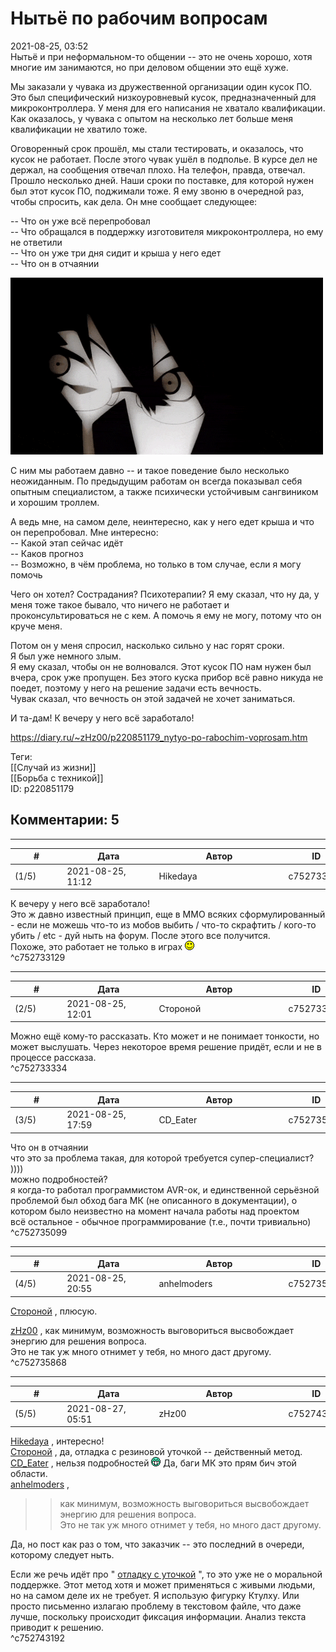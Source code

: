 Нытьё по рабочим вопросам
=========================

  
2021-08-25, 03:52  
 Нытьё и при неформальном-то общении -- это не очень хорошо, хотя многие им занимаются, но при деловом общении это ещё хуже.   
   
 Мы заказали у чувака из дружественной организации один кусок ПО. Это был специфический низкоуровневый кусок, предназначенный для микроконтроллера. У меня для его написания не хватало квалификации. Как оказалось, у чувака с опытом на несколько лет больше меня квалификации не хватило тоже.   
   
 Оговоренный срок прошёл, мы стали тестировать, и оказалось, что кусок не работает. После этого чувак ушёл в подполье. В курсе дел не держал, на сообщения отвечал плохо. На телефон, правда, отвечал. Прошло несколько дней. Наши сроки по поставке, для которой нужен был этот кусок ПО, поджимали тоже. Я ему звоню в очередной раз, чтобы спросить, как дела. Он мне сообщает следующее:   
   
 -- Что он уже всё перепробовал   
 -- Что обращался в поддержку изготовителя микроконтроллера, но ему не ответили   
 -- Что он уже три дня сидит и крыша у него едет   
 -- Что он в отчаянии   
   
  ![](pics/85e0b2f57d6c.gif)    
   
 С ним мы работаем давно -- и такое поведение было несколько неожиданным. По предыдущим работам он всегда показывал себя опытным специалистом, а также психически устойчивым сангвиником и хорошим троллем.   
   
 А ведь мне, на самом деле, неинтересно, как у него едет крыша и что он перепробовал. Мне интересно:   
 -- Какой этап сейчас идёт   
 -- Каков прогноз   
 -- Возможно, в чём проблема, но только в том случае, если я могу помочь   
   
 Чего он хотел? Сострадания? Психотерапии? Я ему сказал, что ну да, у меня тоже такое бывало, что ничего не работает и проконсультироваться не с кем. А помочь я ему не могу, потому что он круче меня.   
   
 Потом он у меня спросил, насколько сильно у нас горят сроки.   
 Я был уже немного злым.   
 Я ему сказал, чтобы он не волновался. Этот кусок ПО нам нужен был вчера, срок уже пропущен. Без этого куска прибор всё равно никуда не поедет, поэтому у него на решение задачи есть вечность.   
 Чувак сказал, что вечность он этой задачей не хочет заниматься.   
   
 И та-дам! К вечеру у него всё заработало!   
  
<https://diary.ru/~zHz00/p220851179_nytyo-po-rabochim-voprosam.htm>  
  
Теги:  
[[Случай из жизни]]  
[[Борьба с техникой]]  
ID: p220851179  


Комментарии: 5
--------------

  


---



|         #         |              Дата              |                     Автор                     |           ID           |
| --- | --- | --- | --- |
| (1/5) | 2021-08-25, 11:12 | Hikedaya | c752733129 |

  
  К вечеру у него всё заработало!    
 Это ж давно известный принцип, еще в ММО всяких сформулированный - если не можешь что-то из мобов выбить / что-то скрафтить / кого-то убить / etc - дуй ныть на форум. После этого все получится.   
 Похоже, это работает не только в играх ![:)](pics/3.gif)   
 ^c752733129

---



|         #         |              Дата              |                     Автор                     |           ID           |
| --- | --- | --- | --- |
| (2/5) | 2021-08-25, 12:01 | Стороной | c752733334 |

  
 Можно ещё кому-то рассказать. Кто может и не понимает тонкости, но может выслушать. Через некоторое время решение придёт, если и не в процессе рассказа.   
 ^c752733334

---



|         #         |              Дата              |                     Автор                     |           ID           |
| --- | --- | --- | --- |
| (3/5) | 2021-08-25, 17:59 | CD\_Eater | c752735099 |

  
  Что он в отчаянии    
 что это за проблема такая, для которой требуется супер-специалист? ))))   
 можно подробностей?   
 я когда-то работал программистом AVR-ок, и единственной серьёзной проблемой был обход бага МК (не описанного в документации), о котором было неизвестно на момент начала работы над проектом   
 всё остальное - обычное программирование (т.е., почти тривиально)   
 ^c752735099

---



|         #         |              Дата              |                     Автор                     |           ID           |
| --- | --- | --- | --- |
| (4/5) | 2021-08-25, 20:55 | anhelmoders | c752735868 |

  
  [Стороной](https://1047.diary.ru "Арфы нет - возьмите бубен!")  , плюсую.   
   
  [zHz00](https://zHz00.diary.ru "Untitled")  , как минимум, возможность выговориться высвобождает энергию для решения вопроса.   
 Это не так уж много отнимет у тебя, но много даст другому.   
 ^c752735868

---



|         #         |              Дата              |                     Автор                     |           ID           |
| --- | --- | --- | --- |
| (5/5) | 2021-08-27, 05:51 | zHz00 | c752743192 |

  
  [Hikedaya](https://hikedaya.diary.ru "Записная книжка")  , интересно!   
  [Стороной](https://1047.diary.ru "Арфы нет - возьмите бубен!")  , да, отладка с резиновой уточкой -- действенный метод.   
  [CD\_Eater](https://cd-eater.diary.ru "Записки ДискоЕда")  , нельзя подробностей ![:D](pics/1131.gif) Да, баги МК это прям бич этой области.   
  [anhelmoders](https://anhelmoders.diary.ru "No plans. Only wonders.")  ,   
   
 >>как минимум, возможность выговориться высвобождает энергию для решения вопроса.   
 >>Это не так уж много отнимет у тебя, но много даст другому.   
   
 Да, но пост как раз о том, что заказчик -- это последний в очереди, которому следует ныть.   
   
 Если же речь идёт про "  [отладку с уточкой](https://ru.wikipedia.org/wiki/%D0%9C%D0%B5%D1%82%D0%BE%D0%B4_%D1%83%D1%82%D1%91%D0%BD%D0%BA%D0%B0)  ", то это уже не о моральной поддержке. Этот метод хотя и может применяться с живыми людьми, но на самом деле их не требует. Я использую фигурку Ктулху. Или просто письменно излагаю проблему в текстовом файле, что даже лучше, поскольку происходит фиксация информации. Анализ текста приводит к решению.   
 ^c752743192